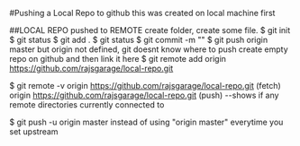 #Pushing a Local Repo to github
this was created on local machine first




##LOCAL REPO pushed to REMOTE
create folder, create some file.
$ git init
$ git status
$ git add .
$ git status
$ git commit -m ""
$ git push origin master
but origin not defined, git doesnt know where to push
create empty repo on github and then link it here
$ git remote add origin https://github.com/rajsgarage/local-repo.git

$ git remote -v
origin  https://github.com/rajsgarage/local-repo.git (fetch)
origin  https://github.com/rajsgarage/local-repo.git (push)
--shows if any remote directories currently connected to

$ git push -u origin master
instead of using "origin master" everytime you set upstream
